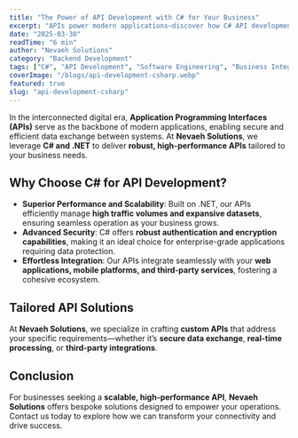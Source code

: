 ```yaml
---
title: "The Power of API Development with C# for Your Business"
excerpt: "APIs power modern applications—discover how C# API development can elevate your software solutions."
date: "2025-03-30"
readTime: "6 min"
author: "Nevaeh Solutions"
category: "Backend Development"
tags: ["C#", "API Development", "Software Engineering", "Business Integration"]
coverImage: "/blogs/api-development-csharp.webp"
featured: true
slug: "api-development-csharp"
---
```


In the interconnected digital era, **Application Programming Interfaces (APIs)** serve as the backbone of modern applications, enabling secure and efficient data exchange between systems. At **Nevaeh Solutions**, we leverage **C# and .NET** to deliver **robust, high-performance APIs** tailored to your business needs.

## Why Choose C# for API Development?

- **Superior Performance and Scalability**: Built on .NET, our APIs efficiently manage **high traffic volumes and expansive datasets**, ensuring seamless operation as your business grows.
- **Advanced Security**: C# offers **robust authentication and encryption capabilities**, making it an ideal choice for enterprise-grade applications requiring data protection.
- **Effortless Integration**: Our APIs integrate seamlessly with your **web applications, mobile platforms, and third-party services**, fostering a cohesive ecosystem.

## Tailored API Solutions

At **Nevaeh Solutions**, we specialize in crafting **custom APIs** that address your specific requirements—whether it’s **secure data exchange**, **real-time processing**, or **third-party integrations**.

## Conclusion

For businesses seeking a **scalable, high-performance API**, **Nevaeh Solutions** offers bespoke solutions designed to empower your operations. Contact us today to explore how we can transform your connectivity and drive success.
